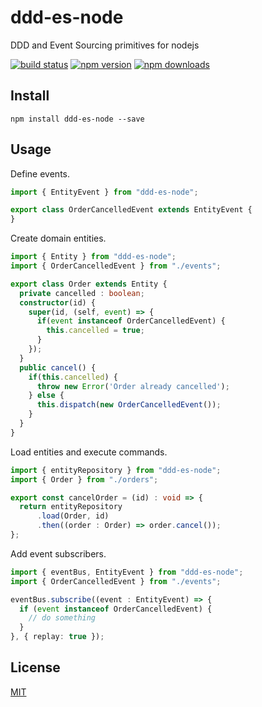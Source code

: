 # ddd-es-node

DDD and Event Sourcing primitives for nodejs

[![build status](https://img.shields.io/travis/github1/ddd-es-node/master.svg?style=flat-square)](https://travis-ci.org/github1/ddd-es-node)
[![npm version](https://img.shields.io/npm/v/ddd-es-node.svg?style=flat-square)](https://www.npmjs.com/package/ddd-es-node)
[![npm downloads](https://img.shields.io/npm/dm/ddd-es-node.svg?style=flat-square)](https://www.npmjs.com/package/ddd-es-node)

## Install

```shell
npm install ddd-es-node --save
```

## Usage

Define events.

```typescript
import { EntityEvent } from "ddd-es-node";

export class OrderCancelledEvent extends EntityEvent {
}
```

Create domain entities.

```typescript
import { Entity } from "ddd-es-node";
import { OrderCancelledEvent } from "./events";

export class Order extends Entity {
  private cancelled : boolean;
  constructor(id) {
    super(id, (self, event) => {
      if(event instanceof OrderCancelledEvent) {
        this.cancelled = true;
      }
    });
  }
  public cancel() {
    if(this.cancelled) {
      throw new Error('Order already cancelled');
    } else {
      this.dispatch(new OrderCancelledEvent());
    }
  }
}
```

Load entities and execute commands.

```typescript
import { entityRepository } from "ddd-es-node";
import { Order } from "./orders";

export const cancelOrder = (id) : void => {
  return entityRepository
      .load(Order, id)
      .then((order : Order) => order.cancel());
};
```

Add event subscribers.

```typescript
import { eventBus, EntityEvent } from "ddd-es-node";
import { OrderCancelledEvent } from "./events";

eventBus.subscribe((event : EntityEvent) => {
  if (event instanceof OrderCancelledEvent) {
    // do something
  }
}, { replay: true });
```

## License
[MIT](LICENSE.md)
